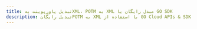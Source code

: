 ---title: تبدیل پاورپوینت بهXML، POTM به XML مبدل رایگان یا GO SDKdescription: تبدیل رایگانPOTM به XML با استفاده از GO Cloud APIs & SDK. همچنین اسناد Microsoft PowerPoint را در Cloud ایجاد، ویرایش و رندر کنید.---